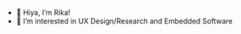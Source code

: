 - 👋 Hiya, I’m Rika!
- 👀 I’m interested in UX Design/Research and Embedded Software

<!---
rikaanjani/rikaanjani is a ✨ special ✨ repository because its `README.md` (this file) appears on your GitHub profile.
You can click the Preview link to take a look at your changes.
--->
